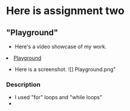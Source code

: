 # Here is assignment two
## "Playground"
- Here's a video showcase of my work. 
   
 <li><a href="https://www.youtube.com/watch?v=W10grUKg4AY" >Playground</a></li> 
 
- Here is a screenshot. 
![] Playground.png"
 
### Description
- I used "for" loops and "while loops"
- 
